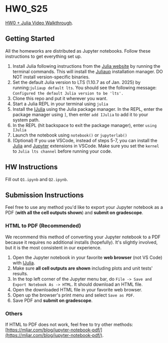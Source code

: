 # HW0_S25

[HW0 + Julia Video Walkthrough](https://www.youtube.com/watch?v=RetAn_9AOMg).

## Getting Started
All the homeworks are distributed as Jupyter notebooks. Follow these instructions to get everything set up.

1. Install Julia following instructions from the [Julia website](https://julialang.org/downloads/) by running the terminal commands. This will install the [Juliaup](https://github.com/JuliaLang/juliaup) installation manager. DO NOT install version-specific binaries.
2. Set the default Julia version to LTS (1.10.7 as of Jan. 2025) by running:`juliaup default lts`. You should see the following message: `Configured the default Julia version to be 'lts'.`
3. Clone this repo and put it wherever you want.
4. Start a Julia REPL in your terminal using `julia`
5. Install the [IJulia](https://github.com/JuliaLang/IJulia.jl) using the Julia package manager. In the REPL, enter the package manager using `]`, then enter `add IJulia` to add it to your system path.
6. In the REPL (hit backspace to exit the package manager), enter `using IJulia`
7. Launch the notebook using `notebook()` or `jupyterlab()`
8. (Optional) If you use VSCode, instead of steps 5-7, you can install the [Julia](https://code.visualstudio.com/docs/languages/julia) and [Jupyter](https://marketplace.visualstudio.com/items?itemName=ms-toolsai.jupyter) extensions in VSCode. Make sure you set the `kernel` to `Julia lts channel` before running your code.

## HW Instructions 

Fill out `Q1.ipynb` and `Q2.ipynb`.

## Submission Instructions 

Feel free to use any method you'd like to export your Jupyter notebook as a PDF (**with all the cell outputs shown**) and **submit on gradescope**. 

### HTML to PDF (Recommended)

We recommend this method of converting your Jupyter notebook to a PDF because it requires no additional installs (hopefully). It's slightly involved, but it is the most consistent in our experience.

1. Open the Jupyter notebook in your favorite **web browser** (not VS Code) with [IJulia](https://github.com/JuliaLang/IJulia.jl).
2. Make sure **all cell outputs are shown** including plots and unit tests' results.
3. In the top left corner of the Jupyter menu bar, do `File -> Save and Export Notebook As -> HTML`. It should download an HTML file.
4. Open the downloaded HTML file in your favorite web browser.
5. Open up the browser's print menu and select `Save as PDF`.
6. Save PDF and **submit on gradescope**.

### Others

If HTML to PDF does not work, feel free to try other methods: [https://mljar.com/blog/jupyter-notebook-pdf/](https://mljar.com/blog/jupyter-notebook-pdf/). 

